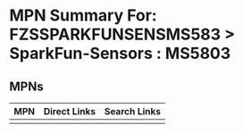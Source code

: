 



# MPN Summary For: FZSSPARKFUNSENSMS583 > SparkFun-Sensors : MS5803

## MPNs
  

|MPN|Direct Links|Search Links|
| :--- | :--- | :--- |
||||
